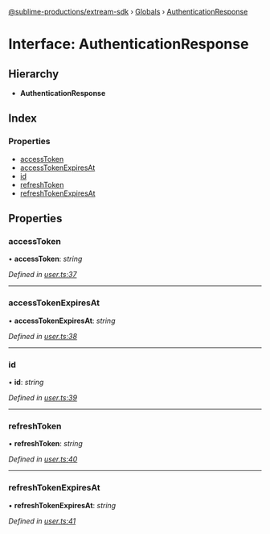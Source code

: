 [@sublime-productions/extream-sdk](../README.md) › [Globals](../globals.md) › [AuthenticationResponse](authenticationresponse.md)

# Interface: AuthenticationResponse

## Hierarchy

* **AuthenticationResponse**

## Index

### Properties

* [accessToken](authenticationresponse.md#accesstoken)
* [accessTokenExpiresAt](authenticationresponse.md#accesstokenexpiresat)
* [id](authenticationresponse.md#id)
* [refreshToken](authenticationresponse.md#refreshtoken)
* [refreshTokenExpiresAt](authenticationresponse.md#refreshtokenexpiresat)

## Properties

###  accessToken

• **accessToken**: *string*

*Defined in [user.ts:37](https://github.com/Extream-SaaS/ex-sdk/blob/600cbb0/src/user.ts#L37)*

___

###  accessTokenExpiresAt

• **accessTokenExpiresAt**: *string*

*Defined in [user.ts:38](https://github.com/Extream-SaaS/ex-sdk/blob/600cbb0/src/user.ts#L38)*

___

###  id

• **id**: *string*

*Defined in [user.ts:39](https://github.com/Extream-SaaS/ex-sdk/blob/600cbb0/src/user.ts#L39)*

___

###  refreshToken

• **refreshToken**: *string*

*Defined in [user.ts:40](https://github.com/Extream-SaaS/ex-sdk/blob/600cbb0/src/user.ts#L40)*

___

###  refreshTokenExpiresAt

• **refreshTokenExpiresAt**: *string*

*Defined in [user.ts:41](https://github.com/Extream-SaaS/ex-sdk/blob/600cbb0/src/user.ts#L41)*
